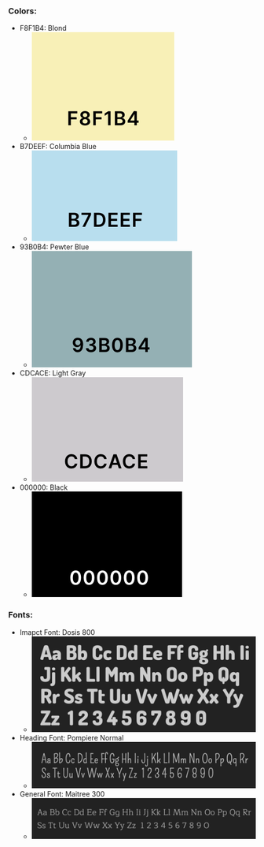### Colors:

- F8F1B4: Blond
  - ![Blond](./StaticFiles/Stylesheet/Blond.png)
- B7DEEF: Columbia Blue
  - ![Columbia Blue](./StaticFiles/Stylesheet/ColumbiaBlue.png)
- 93B0B4: Pewter Blue
  - ![Pewter Blue](./StaticFiles/Stylesheet/PewterBlue.png)
- CDCACE: Light Gray
  - ![Light Gray](./StaticFiles/Stylesheet/LightGray.png)
- 000000: Black
  - ![Black](./StaticFiles/Stylesheet/Black.png)

### Fonts:

- Imapct Font: Dosis 800
  - ![Dosis 800](./StaticFiles/Stylesheet/Dosis800.png)
- Heading Font: Pompiere Normal
  - ![Pompiere Normal](./StaticFiles/Stylesheet/PompiereNormal.png)
- General Font: Maitree 300
  - ![Maitree 300](./StaticFiles/Stylesheet/Maitree300.png)
